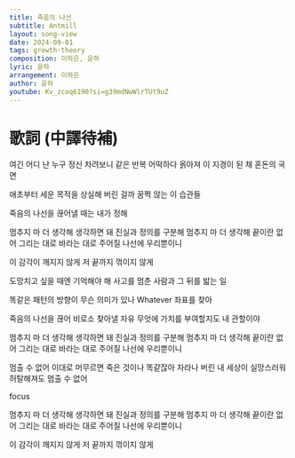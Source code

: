 ```yaml
---
title: 죽음의 나선
subtitle: Antmill
layout: song-view
date: 2024-09-01
tags: growth-theory
composition: 이하은, 윤하
lyric: 윤하
arrangement: 이하은
author: 윤하
youtube: Kv_zcoq6190?si=g39mdNwWlrTUt9uZ
---
```


# 歌詞 (中譯待補)

여긴 어디 난 누구
정신 차려보니 같은 반복
어떡하다 옭아져
이 지경이 된 채 혼돈의 국면

애초부터 세운 목적을 상실해 버린 걸까
꿈쩍 않는 이 습관들

죽음의 나선을 끊어낼 때는
내가 정해

멈추지 마 더 생각해
생각하면 돼
진실과 정의를 구분해
멈추지 마 더 생각해
끝이란 없어
그리는 대로 바라는 대로
주어질 나선에 우리뿐이니

이 감각이
깨지지 않게
저 끝까지
꺾이지 않게

도망치고 싶을 때엔
기억해야 해
사고를 멈춘 사람과
그 뒤를 밟는 일

똑같은 패턴의 방향이
무슨 의미가 있나
Whatever
좌표를 찾아

죽음의 나선을 끊어
비로소 찾아낼 자유
무엇에 가치를 부여할지도
내 관할이야

멈추지 마 더 생각해
생각하면 돼
진실과 정의를 구분해
멈추지 마 더 생각해
끝이란 없어
그리는 대로 바라는 대로
주어질 나선에 우리뿐이니

멈출 수 없어 이대로 머무르면
죽은 것이나 똑같잖아
자라나 버린 내 세상이 실망스러워
허탈해져도 멈출 수 없어

focus

멈추지 마 더 생각해
생각하면 돼
진실과 정의를 구분해
멈추지 마 더 생각해
끝이란 없어
그리는 대로 바라는 대로
주어질 나선에 우리뿐이니

이 감각이
깨지지 않게
저 끝까지
꺾이지 않게
